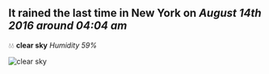 ## It rained the last time in New York on *August 14th 2016 around 04:04 am*
💧💧  **clear sky** *Humidity 59%*

![clear sky](http://openweathermap.org/img/w/01n.png)
